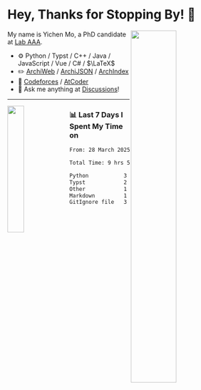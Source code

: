 # Hey, Thanks for Stopping By! 🦭

<picture>
    <source media="(prefers-color-scheme: dark)" srcset="https://github-readme-stats.vercel.app/api?username=amomorning&show_icons=true&theme=noctis_minimus&hide=issues">
    <img align="right" width="45%" src="https://github-readme-stats.vercel.app/api?username=amomorning&show_icons=true&theme=graywhite&hide=issues">
</picture>


My name is Yichen Mo, a PhD candidate at [Lab AAA](https://archialgo.com).

-   :gear: Python / Typst / C++ / Java / JavaScript / Vue / C# / $\LaTeX$ 
-   :pencil2: [ArchiWeb](https://web.archialgo.com) / [ArchiJSON](https://www.food4rhino.com/en/app/archijson) / [ArchIndex](https://index.archialgo.com/) 
-   :abacus: [Codeforces](https://codeforces.com/profile/LaPluma) / [AtCoder](https://atcoder.jp/users/amomorning)
-   :thought_balloon: Ask me anything at [Discussions](https://github.com/amomorning/amomorning/discussions/new)!


---

<picture>
    <source media="(prefers-color-scheme: dark)" srcset="https://github-readme-stats.vercel.app/api/top-langs/?username=amomorning&hide=Mathematica&theme=noctis_minimus">
    <img align="left" width="27%" src="https://github-readme-stats.vercel.app/api/top-langs/?username=amomorning&hide=Mathematica&theme=graywhite">
</picture>

  
### 📊 Last 7 Days I Spent My Time on

<!--START_SECTION:waka-->

```txt
From: 28 March 2025 - To: 04 April 2025

Total Time: 9 hrs 58 mins

Python           3 hrs 39 mins   █████████░░░░░░░░░░░░░░░░   36.60 %
Typst            2 hrs 51 mins   ███████░░░░░░░░░░░░░░░░░░   28.59 %
Other            1 hr 45 mins    ████▒░░░░░░░░░░░░░░░░░░░░   17.57 %
Markdown         1 hr 38 mins    ████░░░░░░░░░░░░░░░░░░░░░   16.47 %
GitIgnore file   3 mins          ░░░░░░░░░░░░░░░░░░░░░░░░░   00.58 %
```

<!--END_SECTION:waka-->　　
